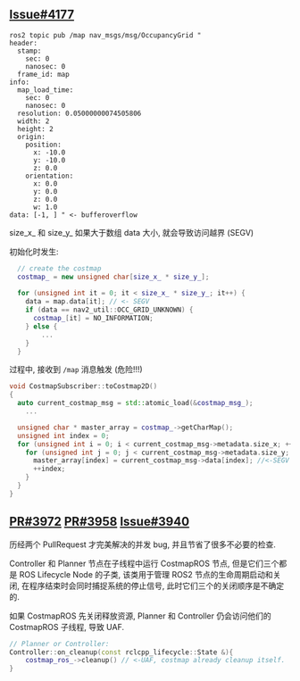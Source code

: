 ## [Issue#4177](https://github.com/ros-planning/navigation2/issues/4177)

```
ros2 topic pub /map nav_msgs/msg/OccupancyGrid "
header:
  stamp:
    sec: 0
    nanosec: 0
  frame_id: map
info:
  map_load_time:
    sec: 0
    nanosec: 0
  resolution: 0.05000000074505806
  width: 2
  height: 2
  origin:
    position:
      x: -10.0
      y: -10.0
      z: 0.0
    orientation:
      x: 0.0
      y: 0.0
      z: 0.0
      w: 1.0
data: [-1, ] " <- bufferoverflow
```

size_x_ 和 size_y_ 如果大于数组 data 大小, 就会导致访问越界 (SEGV)

初始化时发生:

```cpp
  // create the costmap
  costmap_ = new unsigned char[size_x_ * size_y_];
  
  for (unsigned int it = 0; it < size_x_ * size_y_; it++) {
    data = map.data[it]; // <- SEGV
    if (data == nav2_util::OCC_GRID_UNKNOWN) {
      costmap_[it] = NO_INFORMATION;
    } else {
		...
    }
  }
```

过程中, 接收到 `/map` 消息触发 (危险!!!)

```cpp
void CostmapSubscriber::toCostmap2D()
{
  auto current_costmap_msg = std::atomic_load(&costmap_msg_);
	...

  unsigned char * master_array = costmap_->getCharMap();
  unsigned int index = 0;
  for (unsigned int i = 0; i < current_costmap_msg->metadata.size_x; ++i) {
    for (unsigned int j = 0; j < current_costmap_msg->metadata.size_y; ++j) {
      master_array[index] = current_costmap_msg->data[index]; //<-SEGV
      ++index;
    }
  }
}
```

## [PR#3972](https://github.com/ros-planning/navigation2/pull/3958) [PR#3958](https://github.com/ros-planning/navigation2/pull/3958) [Issue#3940](https://github.com/ros-planning/navigation2/issues/3940)

历经两个 PullRequest 才完美解决的并发 bug, 并且节省了很多不必要的检查.

Controller 和 Planner 节点在子线程中运行 CostmapROS 节点, 但是它们三个都是 ROS Lifecycle Node 的子类, 该类用于管理 ROS2 节点的生命周期启动和关闭, 在程序结束时会同时捕捉系统的停止信号, 此时它们三个的关闭顺序是不确定的. 

如果 CostmapROS 先关闭释放资源, Planner 和 Controller 仍会访问他们的 CostmapROS 子线程, 导致 UAF.

```cpp
// Planner or Controller:
Controller::on_cleanup(const rclcpp_lifecycle::State &){
	costmap_ros_->cleanup() // <-UAF, costmap already cleanup itself.
}
```

